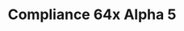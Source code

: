 ---
layout: post
title: Compliance 64x Alpha 5
permalink: /compliance64x/A5
header-img: https://database.faithfulpack.net/images/website/posts/64x/A5.jpg

long_text: |
  Hello everyone! Today, new update with even more additions and tweaks. Like we said last week, new entities have appeared like spiders, slime and even the most loved ghast as well as a brand new log texture and more various tweaks around the pack as always! Enjoy this new update!

download:
  - Java - 1.16.5 (CurseForge):
    - https://www.curseforge.com/minecraft/texture-packs/faithful-64x/files/3278089
  - Java - 1.16.5 (GitHub):
    - https://github.com/Faithful-Resource-Pack/Faithful-Java-64x/releases/download/A5/Faithful-Java-64x-Jappa-Alpha-5.zip
  - Bedrock - 1.16.220 (GitHub):
    - https://github.com/Faithful-Resource-Pack/Faithful-Bedrock-64x/releases/download/alpha-5/Compliance_64x_Bedrock_-_Alpha_5.mcpack
---